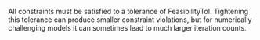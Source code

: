 All constraints must be satisfied to a tolerance of FeasibilityTol. Tightening this tolerance can produce smaller
constraint violations, but for numerically challenging models it can sometimes lead to much larger iteration counts.